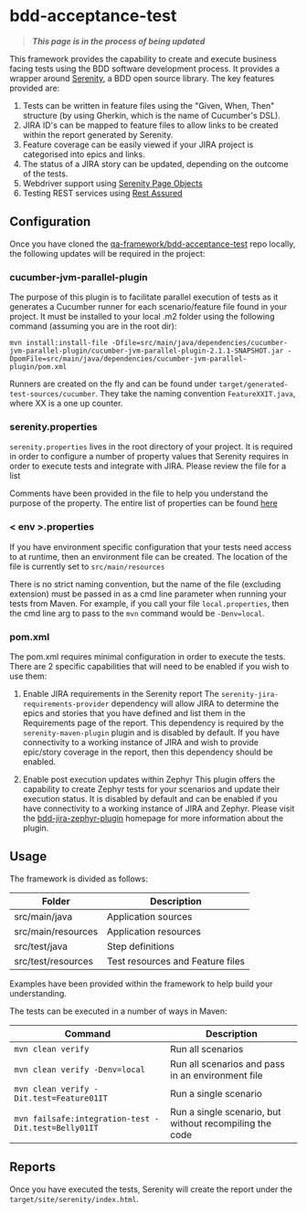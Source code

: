 bdd-acceptance-test
===================

> ***This page is in the process of being updated***

This framework provides the capability to create and execute business facing tests using the BDD software development process. It provides a wrapper around [Serenity](http://www.thucydides.info), a BDD open source library. The key features provided are:

1. Tests can be written in feature files using the "Given, When, Then" structure (by using Gherkin, which is the name of Cucumber's DSL).
2. JIRA ID's can be mapped to feature files to allow links to be created within the report generated by Serenity.
3. Feature coverage can be easily viewed if your JIRA project is categorised into epics and links.
4. The status of a JIRA story can be updated, depending on the outcome of the tests.
5. Webdriver support using [Serenity Page Objects](http://serenity-bdd.info/docs/serenity/#_writing_serenity_page_objects)
6. Testing REST services using [Rest Assured](http://serenity-bdd.info/docs/serenity/#_testing_rest_with_serenity_bdd)


Configuration
-------------
Once you have cloned the [qa-framework/bdd-acceptance-test](https://gitlab.com/qa-framework/bdd-acceptance-test) repo locally, the following updates will be required in the project:


### cucumber-jvm-parallel-plugin
The purpose of this plugin is to facilitate parallel execution of tests as it generates a Cucumber runner for each scenario/feature file found in your project. It must be installed to your local .m2 folder using the following command (assuming you are in the root dir):

`mvn install:install-file -Dfile=src/main/java/dependencies/cucumber-jvm-parallel-plugin/cucumber-jvm-parallel-plugin-2.1.1-SNAPSHOT.jar -DpomFile=src/main/java/dependencies/cucumber-jvm-parallel-plugin/pom.xml`

Runners are created on the fly and can be found under `target/generated-test-sources/cucumber`. They take the naming convention `FeatureXXIT.java`, where XX is a one up counter.

### serenity.properties
`serenity.properties` lives in the root directory of your project. It is required in order to configure a number of property values that Serenity requires in order to execute tests and integrate with JIRA. Please review the file for a list 

Comments have been provided in the file to help you understand the purpose of the property. The entire list of properties can be found [here](http://serenity-bdd.info/docs/serenity/#_serenity_system_properties_and_configuration)


### < env >.properties
If you have environment specific configuration that your tests need access to at runtime, then an environment file can be created. The location of the file is currently set to `src/main/resources`

There is no strict naming convention, but the name of the file (excluding extension) must be passed in as a cmd line parameter when running your tests from Maven. For example, if you call your file `local.properties`, then the cmd line arg to pass to the `mvn` command would be `-Denv=local`.


### pom.xml
The pom.xml requires minimal configuration in order to execute the tests. There are 2 specific capabilities that will need to be enabled if you wish to use them:

1. Enable JIRA requirements in the Serenity report
The `serenity-jira-requirements-provider` dependency will allow JIRA to determine the epics and stories that you have defined and list them in the Requirements page of the report. This dependency is required by the `serenity-maven-plugin` plugin and is disabled by default. If you have connectivity to a working instance of JIRA and wish to provide epic/story coverage in the report, then this dependency should be enabled.


2. Enable post execution updates within Zephyr
This plugin offers the capability to create Zephyr tests for your scenarios and update their execution status. It is disabled by default and can be enabled if you have connectivity to a working instance of JIRA and Zephyr. Please visit the [bdd-jira-zephyr-plugin](https://gitlab.com/qa-framework/bdd-jira-zephyr-plugin) homepage for more information about the plugin.


Usage
-----

The framework is divided as follows:

| Folder             | Description           |
| ------------------ | --------------------- |
  src/main/java      | Application sources
  src/main/resources | Application resources
  src/test/java      | Step definitions
  src/test/resources | Test resources and Feature files

Examples have been provided within the framework to help build your understanding.

The tests can be executed in a number of ways in Maven:

| Command														| Description           |
| ------------------------------------------------------------- | --------------------- |
  `mvn clean verify`											| Run all scenarios
  `mvn clean verify -Denv=local`							| Run all scenarios and pass in an environment file
  `mvn clean verify -Dit.test=Feature01IT`				| Run a single scenario
  `mvn failsafe:integration-test -Dit.test=Belly01IT`	| Run a single scenario, but without recompiling the code


Reports
-------

Once you have executed the tests, Serenity will create the report under the `target/site/serenity/index.html`.